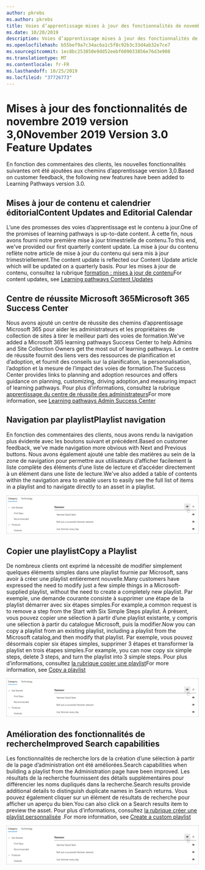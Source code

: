```yaml
---
author: pkrebs
ms.author: pkrebs
title: Voies d’apprentissage mises à jour des fonctionnalités de novembre 2019
ms.date: 10/20/2019
description: Voies d’apprentissage mises à jour des fonctionnalités de novembre 2019
ms.openlocfilehash: b55bef9a7c34ac6a1c5f8c92b3c33d4ab32e7ce7
ms.sourcegitcommit: 1ec8bc253850e9dd52eebf609033856e76d3e908
ms.translationtype: MT
ms.contentlocale: fr-FR
ms.lasthandoff: 10/25/2019
ms.locfileid: "37726773"
---
```

# <a name="november-2019-version-30-feature-updates"></a><span data-ttu-id="9bc5f-103">Mises à jour des fonctionnalités de novembre 2019 version 3,0</span><span class="sxs-lookup"><span data-stu-id="9bc5f-103">November 2019 Version 3.0 Feature Updates</span></span>
<span data-ttu-id="9bc5f-104">En fonction des commentaires des clients, les nouvelles fonctionnalités suivantes ont été ajoutées aux chemins d’apprentissage version 3,0.</span><span class="sxs-lookup"><span data-stu-id="9bc5f-104">Based on customer feedback, the following new features have been added to Learning Pathways version 3.0.</span></span>

## <a name="content-updates-and-editorial-calendar"></a><span data-ttu-id="9bc5f-105">Mises à jour de contenu et calendrier éditorial</span><span class="sxs-lookup"><span data-stu-id="9bc5f-105">Content Updates and Editorial Calendar</span></span>
<span data-ttu-id="9bc5f-106">L’une des promesses des voies d’apprentissage est le contenu à jour.</span><span class="sxs-lookup"><span data-stu-id="9bc5f-106">One of the promises of learning pathways is up-to-date content.</span></span> <span data-ttu-id="9bc5f-107">À cette fin, nous avons fourni notre première mise à jour trimestrielle de contenu.</span><span class="sxs-lookup"><span data-stu-id="9bc5f-107">To this end, we've provided our first quarterly content update.</span></span> <span data-ttu-id="9bc5f-108">La mise à jour du contenu reflète notre article de mise à jour du contenu qui sera mis à jour trimestriellement.</span><span class="sxs-lookup"><span data-stu-id="9bc5f-108">The content update is reflected our Content Update article which will be updated on a quarterly basis.</span></span> <span data-ttu-id="9bc5f-109">Pour les mises à jour de contenu, consultez la rubrique [formation : mises à jour de contenu](custom_contentupdates.md)</span><span class="sxs-lookup"><span data-stu-id="9bc5f-109">For content updates, see [Learning pathways Content Updates](custom_contentupdates.md)</span></span>

## <a name="microsoft-365-success-center"></a><span data-ttu-id="9bc5f-110">Centre de réussite Microsoft 365</span><span class="sxs-lookup"><span data-stu-id="9bc5f-110">Microsoft 365 Success Center</span></span>
<span data-ttu-id="9bc5f-111">Nous avons ajouté un centre de réussite des chemins d’apprentissage Microsoft 365 pour aider les administrateurs et les propriétaires de collection de sites à tirer le meilleur parti des voies de formation.</span><span class="sxs-lookup"><span data-stu-id="9bc5f-111">We've added a Microsoft 365 learning pathways Success Center to help Admins and Site Collection Owners get the most out of learning pathways.</span></span> <span data-ttu-id="9bc5f-112">Le centre de réussite fournit des liens vers des ressources de planification et d’adoption, et fournit des conseils sur la planification, la personnalisation, l’adoption et la mesure de l’impact des voies de formation.</span><span class="sxs-lookup"><span data-stu-id="9bc5f-112">The Success Center provides links to planning and adoption resources and offers guidance on planning, customizing, driving adoption,and measuring impact of learning pathways.</span></span> <span data-ttu-id="9bc5f-113">Pour plus d’informations, consultez la rubrique [apprentissage du centre de réussite des administrateurs](custom_successcenter.md)</span><span class="sxs-lookup"><span data-stu-id="9bc5f-113">For more information, see [Learning pathways Admin Success Center](custom_successcenter.md)</span></span>

## <a name="playlist-navigation"></a><span data-ttu-id="9bc5f-114">Navigation par playlist</span><span class="sxs-lookup"><span data-stu-id="9bc5f-114">Playlist navigation</span></span>
<span data-ttu-id="9bc5f-115">En fonction des commentaires des clients, nous avons rendu la navigation plus évidente avec les boutons suivant et précédent.</span><span class="sxs-lookup"><span data-stu-id="9bc5f-115">Based on customer feedback, we've made navigation more obvious with Next and Previous buttons.</span></span> <span data-ttu-id="9bc5f-116">Nous avons également ajouté une table des matières au sein de la zone de navigation pour permettre aux utilisateurs d’afficher facilement la liste complète des éléments d’une liste de lecture et d’accéder directement à un élément dans une liste de lecture.</span><span class="sxs-lookup"><span data-stu-id="9bc5f-116">We've also added a table of contents within the navigation area to enable users to easily see the full list of items in a playlist and to navigate directly to an asset in a playlist.</span></span> 

![CG-hidesubcat. png](media/cg-hidesubcat.png)

## <a name="copy-a-playlist"></a><span data-ttu-id="9bc5f-118">Copier une playlist</span><span class="sxs-lookup"><span data-stu-id="9bc5f-118">Copy a Playlist</span></span>
<span data-ttu-id="9bc5f-119">De nombreux clients ont exprimé la nécessité de modifier simplement quelques éléments simples dans une playlist fournie par Microsoft, sans avoir à créer une playlist entièrement nouvelle.</span><span class="sxs-lookup"><span data-stu-id="9bc5f-119">Many customers have expressed the need to modify just a few simple things in a Microsoft-supplied playlist, without the need to create a completely new playlist.</span></span> <span data-ttu-id="9bc5f-120">Par exemple, une demande courante consiste à supprimer une étape de la playlist démarrer avec six étapes simples.</span><span class="sxs-lookup"><span data-stu-id="9bc5f-120">For example,a common request is to remove a step from the Start with Six Simple Steps playlist.</span></span> <span data-ttu-id="9bc5f-121">À présent, vous pouvez copier une sélection à partir d’une playlist existante, y compris une sélection à partir du catalogue Microsoft, puis la modifier.</span><span class="sxs-lookup"><span data-stu-id="9bc5f-121">Now you can copy a playlist from an existing playlist, including a playlist from the Microsoft catalog,and then modify that playlist.</span></span> <span data-ttu-id="9bc5f-122">Par exemple, vous pouvez désormais copier six étapes simples, supprimer 3 étapes et transformer la playlist en trois étapes simples.</span><span class="sxs-lookup"><span data-stu-id="9bc5f-122">For example, you can now copy six simple steps, delete 3 steps, and turn the playlist into 3 simple steps.</span></span> <span data-ttu-id="9bc5f-123">Pour plus d’informations, consultez [la rubrique copier une playlist](custom_copyplaylist.md)</span><span class="sxs-lookup"><span data-stu-id="9bc5f-123">For more information, see [Copy a playlist](custom_copyplaylist.md)</span></span>

![CG-hidesubcat. png](media/cg-hidesubcat.png)

## <a name="improved-search-capabilities"></a><span data-ttu-id="9bc5f-125">Amélioration des fonctionnalités de recherche</span><span class="sxs-lookup"><span data-stu-id="9bc5f-125">Improved Search capabilities</span></span> 
<span data-ttu-id="9bc5f-126">Les fonctionnalités de recherche lors de la création d’une sélection à partir de la page d’administration ont été améliorées.</span><span class="sxs-lookup"><span data-stu-id="9bc5f-126">Search capabilities when building a playlist from the Administration page have been improved.</span></span> <span data-ttu-id="9bc5f-127">Les résultats de la recherche fournissent des détails supplémentaires pour différencier les noms dupliqués dans la recherche.</span><span class="sxs-lookup"><span data-stu-id="9bc5f-127">Search results provide additional details to distinguish duplicate names in Search returns.</span></span> <span data-ttu-id="9bc5f-128">Vous pouvez également cliquer sur un élément de résultats de recherche pour afficher un aperçu du bien.</span><span class="sxs-lookup"><span data-stu-id="9bc5f-128">You can also click on a Search results item to preview the asset.</span></span> <span data-ttu-id="9bc5f-129">Pour plus d’informations, consultez [la rubrique créer une playlist personnalisée](custom_copyplaylist.md) .</span><span class="sxs-lookup"><span data-stu-id="9bc5f-129">For more information, see [Create a custom playlist](custom_copyplaylist.md)</span></span>

![CG-hidesubcat. png](media/cg-hidesubcat.png)


